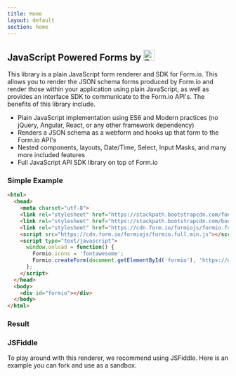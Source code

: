 ```yaml
---
title: Home
layout: default
section: home
---
```

<div class="jumbotron">
  <h2>JavaScript Powered Forms by <a href="https://form.io" target="_blank"><img height="25px;" style="display: inline;" alt="Form.io" src="https://help.form.io/assets/formio-logo.png"></a></h2>
  <p>This library is a plain JavaScript form renderer and SDK for Form.io. This allows you to render the JSON schema forms produced by Form.io and render those within your application using plain JavaScript, as well as provides an interface SDK to communicate to the Form.io API's. The benefits of this library include.</p>
  <p>
    <ul>
      <li>Plain JavaScript implementation using ES6 and Modern practices (no jQuery, Angular, React, or any other framework dependency)</li>
      <li>Renders a JSON schema as a webform and hooks up that form to the Form.io API's</li>
      <li>Nested components, layouts, Date/Time, Select, Input Masks, and many more included features</li>
      <li>Full JavaScript API SDK library on top of Form.io</li>
    </ul>
  </p>
</div>

### Simple Example
```html
<html>
  <head>
    <meta charset="utf-8">
    <link rel="stylesheet" href="https://stackpath.bootstrapcdn.com/font-awesome/4.7.0/css/font-awesome.min.css">
    <link rel="stylesheet" href="https://stackpath.bootstrapcdn.com/bootstrap/4.1.3/css/bootstrap.min.css">
    <link rel="stylesheet" href="https://cdn.form.io/formiojs/formio.full.min.css">
    <script src="https://cdn.form.io/formiojs/formio.full.min.js"></script>
    <script type="text/javascript">
      window.onload = function() {
        Formio.icons = 'fontawesome';
        Formio.createForm(document.getElementById('formio'), 'https://examples.form.io/example');
      };
    </script>
  </head>
  <body>
    <div id="formio"></div>
  </body>
</html>
```

### Result
<div class="card card-body bg-light">
<div id="formio"></div>
<script type="text/javascript">
  window.onload = function() {
    Formio.createForm(document.getElementById('formio'), 'https://examples.form.io/example');
  };
</script>
</div>

### JSFiddle
To play around with this renderer, we recommend using JSFiddle. Here is an example you can fork and use as a sandbox.
<script async src="//jsfiddle.net/travistidwell/v38du9y1/3/embed/"></script>

